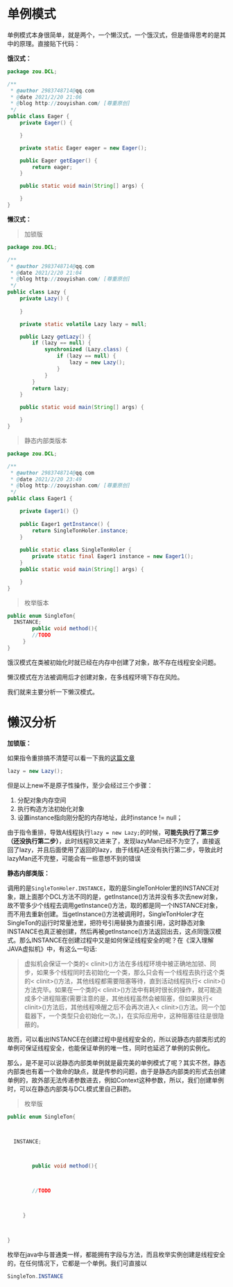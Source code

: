 # 单例模式

单例模式本身很简单，就是两个，一个懒汉式，一个饿汉式，但是值得思考的是其中的原理。直接贴下代码：

**饿汉式：**

```java
package zou.DCL;

/**
 * @author 2983748714@qq.com
 * @date 2021/2/20 21:06
 * @blog http://zouyishan.com/ [尊重原创]
 */
public class Eager {
    private Eager() {

    }

    private static Eager eager = new Eager();

    public Eager getEager() {
        return eager;
    }

    public static void main(String[] args) {

    }
}
```



**懒汉式：**

> 加锁版

```java
package zou.DCL;

/**
 * @author 2983748714@qq.com
 * @date 2021/2/20 21:04
 * @blog http://zouyishan.com/ [尊重原创]
 */
public class Lazy {
    private Lazy() {
        
    }

    private static volatile Lazy lazy = null;

    public Lazy getLazy() {
        if (lazy == null) {
            synchronized (Lazy.class) {
                if (lazy == null) {
                    lazy = new Lazy();
                }
            }
        }
        return lazy;
    }

    public static void main(String[] args) {

    }
}
```

> 静态内部类版本

```java
package zou.DCL;

/**
 * @author 2983748714@qq.com
 * @date 2021/2/20 23:49
 * @blog http://zouyishan.com/ [尊重原创]
 */
public class Eager1 {

    private Eager1() {}
    
    public Eager1 getInstance() {
        return SingleTonHoler.instance;
    }
    
    public static class SingleTonHoler {
        private static final Eager1 instance = new Eager1();
    }
    public static void main(String[] args) {

    }
}
```

> 枚举版本

```java
public enum SingleTon{
  INSTANCE;
        public void method(){
        //TODO
     }
}
```



饿汉模式在类被初始化时就已经在内存中创建了对象，故不存在线程安全问题。

懒汉模式在方法被调用后才创建对象，在多线程环境下存在风险。

我们就来主要分析一下懒汉模式。



# 懒汉分析

**加锁版：**

如果指令重排搞不清楚可以看一下我的[这篇文章](http://zouyishan.com/read/76696b4c886648db91b95cb43b8b3289)

```java
lazy = new Lazy();
```

但是以上new不是原子性操作，至少会经过三个步骤：

1. 分配对象内存空间 
2. 执行构造方法初始化对象 
3. 设置instance指向刚分配的内存地址，此时instance != null；

由于指令重排，导致A线程执行`lazy = new Lazy;`的时候，**可能先执行了第三步（还没执行第二步）**，此时线程B又进来了，发现lazyMan已经不为空了，直接返回了lazy，并且后面使用了返回的lazy，由于线程A还没有执行第二步，导致此时lazyMan还不完整，可能会有一些意想不到的错误





**静态内部类版：**

调用的是`SingleTonHoler.INSTANCE`，取的是SingleTonHoler里的INSTANCE对象，跟上面那个DCL方法不同的是，getInstance()方法并没有多次去new对象，故不管多少个线程去调用getInstance()方法，取的都是同一个INSTANCE对象，而不用去重新创建。当getInstance()方法被调用时，SingleTonHoler才在SingleTon的运行时常量池里，把符号引用替换为直接引用，这时静态对象INSTANCE也真正被创建，然后再被getInstance()方法返回出去，这点同饿汉模式。那么INSTANCE在创建过程中又是如何保证线程安全的呢？在《深入理解JAVA虚拟机》中，有这么一句话:

> 虚拟机会保证一个类的< clinit>()方法在多线程环境中被正确地加锁、同步，如果多个线程同时去初始化一个类，那么只会有一个线程去执行这个类的< clinit>()方法，其他线程都需要阻塞等待，直到活动线程执行< clinit>()方法完毕。如果在一个类的< clinit>()方法中有耗时很长的操作，就可能造成多个进程阻塞(需要注意的是，其他线程虽然会被阻塞，但如果执行< clinit>()方法后，其他线程唤醒之后不会再次进入< clinit>()方法。同一个加载器下，一个类型只会初始化一次。)，在实际应用中，这种阻塞往往是很隐蔽的。

故而，可以看出INSTANCE在创建过程中是线程安全的，所以说静态内部类形式的单例可保证线程安全，也能保证单例的唯一性，同时也延迟了单例的实例化。

那么，是不是可以说静态内部类单例就是最完美的单例模式了呢？其实不然，静态内部类也有着一个致命的缺点，就是传参的问题，由于是静态内部类的形式去创建单例的，故外部无法传递参数进去，例如Context这种参数，所以，我们创建单例时，可以在静态内部类与DCL模式里自己斟酌。



> 枚举版

```java
public enum SingleTon{



  INSTANCE;



        public void method(){



        //TODO



     }



}
```

枚举在java中与普通类一样，都能拥有字段与方法，而且枚举实例创建是线程安全的，在任何情况下，它都是一个单例。我们可直接以

```java
SingleTon.INSTANCE
```

